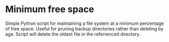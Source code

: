 Minimum free space
=================

Simple Python script for maintaining a file system at a minimum percentage of free space.
Useful for pruning backup directories rather than deleting by age.
Script will delete the oldest file in the referrenced directory.
